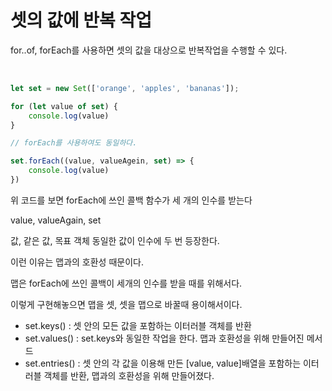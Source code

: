 # 셋의 값에 반복 작업

for..of, forEach를 사용하면 셋의 값을 대상으로 반복작업을 수행할 수 있다.

<br>

```js
let set = new Set(['orange', 'apples', 'bananas']);

for (let value of set) {
    console.log(value)
}

// forEach를 사용하여도 동일하다.

set.forEach((value, valueAgein, set) => {
    console.log(value)
})
```


위 코드를 보면 forEach에 쓰인 콜백 함수가 세 개의 인수를 받는다

value, valueAgain, set 

값, 같은 값, 목표 객체  동일한 값이 인수에 두 번 등장한다.

이런 이유는 맵과의 호환성 때문이다.

맵은 forEach에 쓰인 콜백이 세개의 인수를 받을 때를 위해서다.

이렇게 구현해놓으면 맵을 셋, 셋을 맵으로 바꿀때 용이해서이다.

- set.keys() : 셋 안의 모든 값을 포함하는 이터러블 객체를 반환
- set.values() : set.keys와 동일한 작업을 한다. 맵과 호환성을 위해 만들어진 메서드
- set.entries() : 셋 안의 각 값을 이용해 만든 [value, value]배열을 포함하는 이터러블 객체를 반환, 맵과의 호환성을 위해 만들어졌다.
